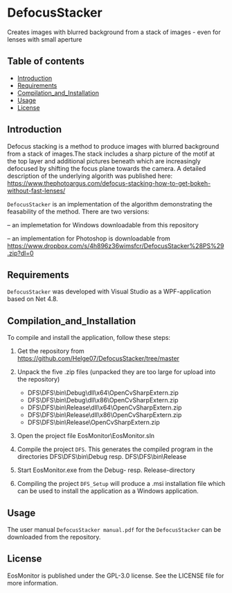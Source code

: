 # DefocusStacker 
Creates images with blurred background from a stack of images - even for lenses with small aperture 

## Table of contents
- [Introduction](#Introduction)
- [Requirements](#Requirements)
- [Compilation_and_Installation](#Compilation_and_Installation)
- [Usage](#usage)
- [License](#license)

## Introduction
Defocus stacking is a method to produce images with blurred background from a stack of images.The stack
includes a sharp picture of the motif at the top layer and additional pictures beneath which are
increasingly defocused by shifting the focus plane towards the camera. A detailed description of the underlying algorith was published here: https://www.thephotoargus.com/defocus-stacking-how-to-get-bokeh-without-fast-lenses/


`DefocusStacker` is an implementation of the algorithm demonstrating the feasability of the method.
There are two versions: 

– an implemetation for Windows
  downloadable from this repository

– an implementation for Photoshop is downloadable from  https://www.dropbox.com/s/4h896z36wimsfcr/DefocusStacker%28PS%29.zip?dl=0


## Requirements
`DefocusStacker` was developed with Visual Studio as a WPF-application based on Net 4.8.

## Compilation_and_Installation
To compile and install the application, follow these steps:
1. Get the repository from https://github.com/Helge07/DefocusStacker/tree/master

2. Unpack the five .zip files (unpacked they are too large for upload into the repository)
   - DFS\DFS\bin\Debug\dll\x64\OpenCvSharpExtern.zip
   - DFS\DFS\bin\Debug\dll\x86\OpenCvSharpExtern.zip
   - DFS\DFS\bin\Release\dll\x64\OpenCvSharpExtern.zip
   - DFS\DFS\bin\Release\dll\x86\OpenCvSharpExtern.zip
   - DFS\DFS\bin\Release\OpenCvSharpExtern.zip

3. Open the project file  EosMonitor\EosMonitor.sln

4. Compile the project `DFS`. This generates the compiled program in the directories
   DFS\DFS\bin\Debug   resp.  DFS\DFS\bin\Release

5. Start EosMonitor.exe  from the Debug- resp. Release-directory 

9. Compiling the project `DFS_Setup` will produce a .msi installation file which can be used to install the application as a Windows application.

## Usage
The user manual `DefocusStacker manual.pdf` for the `DefocusStacker` can be downloaded from the repository.

## License
EosMonitor is published under the GPL-3.0 license. See the LICENSE file for more information. 



